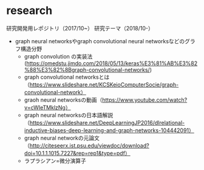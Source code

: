 # research
研究開発用レポジトリ（2017/10~）
研究テーマ（2018/10-）
  - graph neural networksやgraph convolutional neural networksなどのグラフ構造分野
    - graph convolution の実装法(https://omedstu.jimdo.com/2018/05/13/keras%E3%81%AB%E3%82%88%E3%82%8Bgraph-convolutional-networks/)
    - graph convolutional networksとは（https://www.slideshare.net/KCSKeioComputerSocie/graph-convolutional-network）
    - graoh neural networksの動画（https://www.youtube.com/watch?v=cWIeTMklzNg）
    - graph neural networksの日本語解説（https://www.slideshare.net/DeepLearningJP2016/dlrelational-inductive-biases-deep-learning-and-graph-networks-104442091）
    - graph neural networkの元論文（http://citeseerx.ist.psu.edu/viewdoc/download?doi=10.1.1.1015.7227&rep=rep1&type=pdf）
    - ラプラシアン=微分演算子
